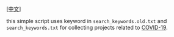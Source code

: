 [[中文](README-zh.md)]

this simple script uses keyword in `search_keywords.old.txt` and `search_keywords.txt` for collecting projects related to [COVID-19](https://en.wikipedia.org/wiki/COVID-19).